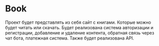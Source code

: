 # Book
Проект будет представлять из себя сайт с книгами. Которые можно будет читать или скачать. Будет реализована система авторизации и регистрации, добавление и удаление контента, обратная связь через чат бота, платежная система. Также будет реализована API.
